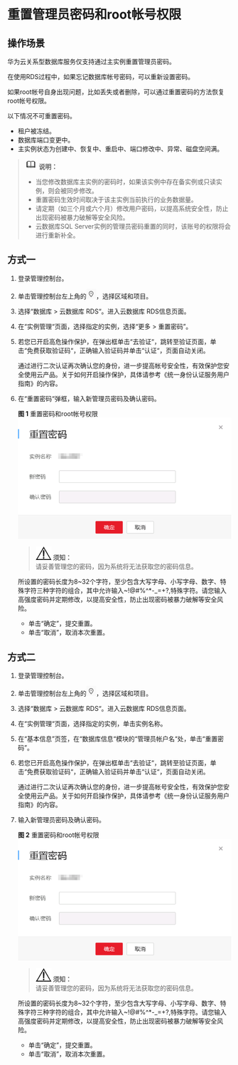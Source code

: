 # 重置管理员密码和root帐号权限<a name="zh-cn_topic_pg_reset_password"></a>

## 操作场景<a name="zh-cn_topic_0171122716_section52938762133842"></a>

华为云关系型数据库服务仅支持通过主实例重置管理员密码。

在使用RDS过程中，如果忘记数据库帐号密码，可以重新设置密码。

如果root帐号自身出现问题，比如丢失或者删除，可以通过重置密码的方法恢复root帐号权限。

以下情况不可重置密码。

-   租户被冻结。
-   数据库端口变更中。
-   主实例状态为创建中、恢复中、重启中、端口修改中、异常、磁盘空间满。

>![](public_sys-resources/icon-note.gif) **说明：**   
>-   当您修改数据库主实例的密码时，如果该实例中存在备实例或只读实例，则会被同步修改。  
>-   重置密码生效时间取决于该主实例当前执行的业务数据量。  
>-   请定期（如三个月或六个月）修改用户密码，以提高系统安全性，防止出现密码被暴力破解等安全风险。  
>-   云数据库SQL Server实例的管理员密码重置的同时，该账号的权限将会进行重新补全。  

## 方式一<a name="zh-cn_topic_0171122716_section59807924105129"></a>

1.  登录管理控制台。
2.  单击管理控制台左上角的![](figures/Region灰色图标.png)，选择区域和项目。
3.  选择“数据库  \>  云数据库 RDS“。进入云数据库 RDS信息页面。
4.  在“实例管理“页面，选择指定的实例，选择“更多 \> 重置密码”。
5.  若您已开启高危操作保护，在弹出框单击“去验证“，跳转至验证页面，单击“免费获取验证码“，正确输入验证码并单击“认证“，页面自动关闭。

    通过进行二次认证再次确认您的身份，进一步提高帐号安全性，有效保护您安全使用云产品。关于如何开启操作保护，具体请参考《统一身份认证服务用户指南》的内容。

6.  在“重置密码“弹框，输入新管理员密码及确认密码。

    **图 1**  重置密码和root帐号权限<a name="zh-cn_topic_reset_password_fig4321102874210"></a>  
    ![](figures/重置密码和root帐号权限.png "重置密码和root帐号权限")

    >![](public_sys-resources/icon-notice.gif) **须知：**   
    >请妥善管理您的密码，因为系统将无法获取您的密码信息。  

    所设置的密码长度为8\~32个字符，至少包含大写字母、小写字母、数字、特殊字符三种字符的组合，其中允许输入\~!@\#%^\*-\_=+?,特殊字符。请您输入高强度密码并定期修改，以提高安全性，防止出现密码被暴力破解等安全风险。

    -   单击“确定”，提交重置。
    -   单击“取消”，取消本次重置。


## 方式二<a name="zh-cn_topic_0171122716_section4206283114638"></a>

1.  登录管理控制台。
2.  单击管理控制台左上角的![](figures/Region灰色图标.png)，选择区域和项目。
3.  选择“数据库  \>  云数据库 RDS“。进入云数据库 RDS信息页面。
4.  在“实例管理“页面，选择指定的实例，单击实例名称。
5.  在“基本信息”页签，在“数据库信息“模块的“管理员帐户名“处，单击“重置密码”。
6.  若您已开启高危操作保护，在弹出框单击“去验证“，跳转至验证页面，单击“免费获取验证码“，正确输入验证码并单击“认证“，页面自动关闭。

    通过进行二次认证再次确认您的身份，进一步提高帐号安全性，有效保护您安全使用云产品。关于如何开启操作保护，具体请参考《统一身份认证服务用户指南》的内容。

7.  输入新管理员密码及确认密码。

    **图 2**  重置密码和root帐号权限<a name="zh-cn_topic_reset_password_fig96695297440"></a>  
    ![](figures/重置密码和root帐号权限.png "重置密码和root帐号权限")

    >![](public_sys-resources/icon-notice.gif) **须知：**   
    >请妥善管理您的密码，因为系统将无法获取您的密码信息。  

    所设置的密码长度为8\~32个字符，至少包含大写字母、小写字母、数字、特殊字符三种字符的组合，其中允许输入\~!@\#%^\*-\_=+?,特殊字符。请您输入高强度密码并定期修改，以提高安全性，防止出现密码被暴力破解等安全风险。

    -   单击“确定”，提交重置。
    -   单击“取消”，取消本次重置。



